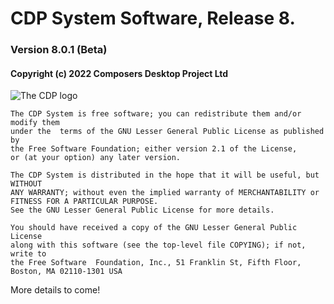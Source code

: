 # CDP System Software, Release 8.
### Version 8.0.1 (Beta)

#### Copyright (c) 2022 Composers Desktop Project Ltd

![The CDP logo]( http://composersdesktop.com/logo.gif) 

	The CDP System is free software; you can redistribute them and/or modify them  
	under the  terms of the GNU Lesser General Public License as published by   
	the Free Software Foundation; either version 2.1 of the License,   
	or (at your option) any later version.

	The CDP System is distributed in the hope that it will be useful, but WITHOUT  
	ANY WARRANTY; without even the implied warranty of MERCHANTABILITY or 
	FITNESS FOR A PARTICULAR PURPOSE.  
	See the GNU Lesser General Public License for more details.

	You should have received a copy of the GNU Lesser General Public License  
	along with this software (see the top-level file COPYING); if not, write to  
	the Free Software  Foundation, Inc., 51 Franklin St, Fifth Floor,  
	Boston, MA 02110-1301 USA
	

More details to come!